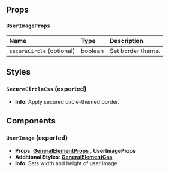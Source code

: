 ## Props

### `UserImageProps`

| Name | Type | Description                                                          |
| :--- | :--- | :------------------------------------------------------------------- |
| `secureCircle` (optional) | boolean | Set border theme.

## Styles

### `SecureCircleCss` (exported)
- **Info**: Apply secured circle-themed border.

## Components

### `UserImage` (exported)
- **Props**: [**GeneralElementProps**](/docs/dev-docs/frontend/components/general-interfaces#generalelementprops-exported) , **UserImageProps**
- **Additional Styles**: [**GeneralElementCss**](/docs/dev-docs/frontend/components/general-interfaces#generalelementcss-exported)
- **Info**: Sets width and height of user image
